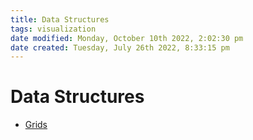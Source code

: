 ```yaml
---
title: Data Structures
tags: visualization
date modified: Monday, October 10th 2022, 2:02:30 pm
date created: Tuesday, July 26th 2022, 8:33:15 pm
---
```


# Data Structures
- [Grids](Grids.md)



